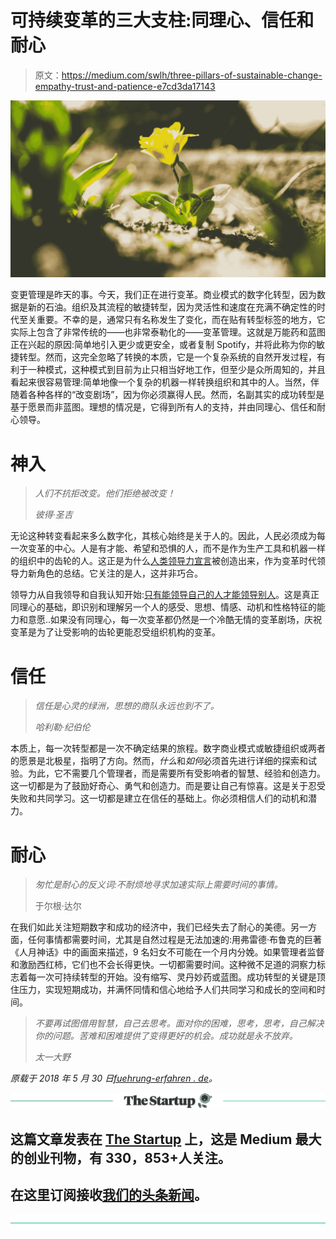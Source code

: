 # 可持续变革的三大支柱:同理心、信任和耐心

> 原文：<https://medium.com/swlh/three-pillars-of-sustainable-change-empathy-trust-and-patience-e7cd3da17143>

![](img/329eec5d7fba0ea712bd8821ca29010d.png)

变更管理是昨天的事。今天，我们正在进行变革。商业模式的数字化转型，因为数据是新的石油。组织及其流程的敏捷转型，因为灵活性和速度在充满不确定性的时代至关重要。不幸的是，通常只有名称发生了变化，而在贴有转型标签的地方，它实际上包含了非常传统的——也非常泰勒化的——变革管理。这就是万能药和蓝图正在兴起的原因:简单地引入更少或更安全，或者复制 Spotify，并将此称为你的敏捷转型。然而，这完全忽略了转换的本质，它是一个复杂系统的自然开发过程，有利于一种模式，这种模式到目前为止只相当好地工作，但至少是众所周知的，并且看起来很容易管理:简单地像一个复杂的机器一样转换组织和其中的人。当然，伴随着各种各样的“改变剧场”，因为你必须赢得人民。然而，名副其实的成功转型是基于愿景而非蓝图。理想的情况是，它得到所有人的支持，并由同理心、信任和耐心领导。

# 神入

> *人们不抗拒改变。他们拒绝被改变！*
> 
> *彼得·圣吉*

无论这种转变看起来多么数字化，其核心始终是关于人的。因此，人民必须成为每一次变革的中心。人是有才能、希望和恐惧的人，而不是作为生产工具和机器一样的组织中的齿轮的人。这正是为什么[人类领导力宣言](https://fuehrung-erfahren.de/en/2018/02/manifesto-human-leadership/)被创造出来，作为变革时代领导力新角色的总结。它关注的是人，这并非巧合。

领导力从自我领导和自我认知开始:[只有能领导自己的人才能领导别人](https://fuehrung-erfahren.de/en/2018/01/only-those-who-can-lead-themselves-can-lead-others/)。这是真正同理心的基础，即识别和理解另一个人的感受、思想、情感、动机和性格特征的能力和意愿..如果没有同理心，每一次变革都仍然是一个冷酷无情的变革剧场，庆祝变革是为了让受影响的齿轮更能忍受组织机构的变革。

# 信任

> *信任是心灵的绿洲，思想的商队永远也到不了。*
> 
> *哈利勒·纪伯伦*

本质上，每一次转型都是一次不确定结果的旅程。数字商业模式或敏捷组织或两者的愿景是北极星，指明了方向。然而，*什么*和*如何*必须首先进行详细的探索和试验。为此，它不需要几个管理者，而是需要所有受影响者的智慧、经验和创造力。这一切都是为了鼓励好奇心、勇气和创造力。而是要让自己有惊喜。这是关于忍受失败和共同学习。这一切都是建立在信任的基础上。你必须相信人们的动机和潜力。

# 耐心

> *匆忙是耐心的反义词:不耐烦地寻求加速实际上需要时间的事情。*
> 
> 于尔根·达尔

在我们如此关注短期数字和成功的经济中，我们已经失去了耐心的美德。另一方面，任何事情都需要时间，尤其是自然过程是无法加速的:用弗雷德·布鲁克的巨著《人月神话》中的画面来描述，9 名妇女不可能在一个月内分娩。如果管理者监督和激励西红柿，它们也不会长得更快。一切都需要时间。这种微不足道的洞察力标志着每一次可持续转型的开始。没有缩写、灵丹妙药或蓝图。成功转型的关键是顶住压力，实现短期成功，并满怀同情和信心地给予人们共同学习和成长的空间和时间。

> *不要再试图借用智慧，自己去思考。面对你的困难，思考，思考，自己解决你的问题。苦难和困难提供了变得更好的机会。成功就是永不放弃。*
> 
> *太一大野*

*原载于 2018 年 5 月 30 日*[*fuehrung-erfahren . de*](https://fuehrung-erfahren.de/en/2018/05/three-pillars-of-sustainable-change-empathy-trust-and-patience/)*。*

[![](img/308a8d84fb9b2fab43d66c117fcc4bb4.png)](https://medium.com/swlh)

## 这篇文章发表在 [The Startup](https://medium.com/swlh) 上，这是 Medium 最大的创业刊物，有 330，853+人关注。

## 在这里订阅接收[我们的头条新闻](http://growthsupply.com/the-startup-newsletter/)。

[![](img/b0164736ea17a63403e660de5dedf91a.png)](https://medium.com/swlh)